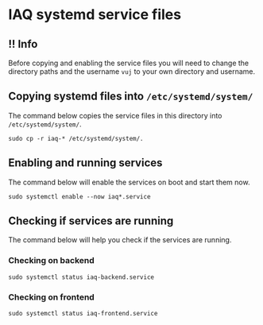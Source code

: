 # IAQ systemd service files

## !! Info
Before copying and enabling the service files you will need to change the directory paths and the username `vuj` to your own directory and username.

## Copying systemd files into `/etc/systemd/system/`
The command below copies the service files in this directory into `/etc/systemd/system/`.
```
sudo cp -r iaq-* /etc/systemd/system/.
```

## Enabling and running services
The command below will enable the services on boot and start them now.
```
sudo systemctl enable --now iaq*.service
```

## Checking if services are running
The command below will help you check if the services are running.

### Checking on backend
```
sudo systemctl status iaq-backend.service
```

### Checking on frontend
```
sudo systemctl status iaq-frontend.service
```
